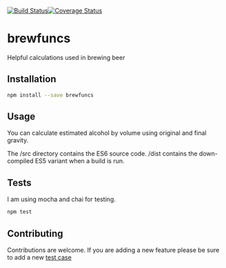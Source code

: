 [![Build Status](https://travis-ci.org/jeffyboh/brewfuncs.svg?branch=master)](https://travis-ci.org/jefyboh/beerfuncs)[![Coverage Status](https://coveralls.io/repos/github/jeffyboh/brewfuncs/badge.svg?branch=master)](https://coveralls.io/github/jeffyboh/brewfuncs?branch=master)
# brewfuncs
Helpful calculations used in brewing beer

## Installation

```bash
npm install --save brewfuncs
```

## Usage
You can calculate estimated alcohol by volume using original and final gravity.

The /src directory contains the ES6 source code. /dist contains the down-compiled ES5
variant when a build is run.

## Tests
I am using mocha and chai for testing.

```bash
npm test
```

## Contributing
Contributions are welcome. If you are adding a new feature please be sure to add a new
[test case](https://github.com/bobby-brennan/rss-parser/tree/master/test/input)

